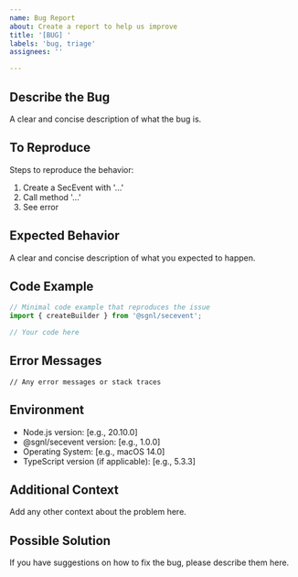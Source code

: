 ```yaml
---
name: Bug Report
about: Create a report to help us improve
title: '[BUG] '
labels: 'bug, triage'
assignees: ''

---
```


## Describe the Bug
A clear and concise description of what the bug is.

## To Reproduce
Steps to reproduce the behavior:
1. Create a SecEvent with '...'
2. Call method '...'
3. See error

## Expected Behavior
A clear and concise description of what you expected to happen.

## Code Example
```typescript
// Minimal code example that reproduces the issue
import { createBuilder } from '@sgnl/secevent';

// Your code here
```

## Error Messages
```
// Any error messages or stack traces
```

## Environment
- Node.js version: [e.g., 20.10.0]
- @sgnl/secevent version: [e.g., 1.0.0]
- Operating System: [e.g., macOS 14.0]
- TypeScript version (if applicable): [e.g., 5.3.3]

## Additional Context
Add any other context about the problem here.

## Possible Solution
If you have suggestions on how to fix the bug, please describe them here.